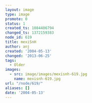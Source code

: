 ```yaml
---
layout: image
type: image
promote: 0
status: 1
created_ts: 1084406794
changed_ts: 1372159383
node_id: 619
title: mexiSnH
author: anj
created: '2004-05-13'
changed: '2013-06-25'
tags:
  - Older
images:
  - src: image/images/mexisnh-619.jpg
    name: mexisnh-619.jpg
url: "/node/619/"
aliases: []
date: '2004-05-13'
---
```


